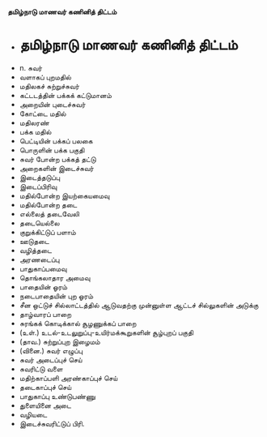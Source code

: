 **தமிழ்நாடு மாணவர் கணினித் திட்டம்**
- # தமிழ்நாடு மாணவர் கணினித் திட்டம்
- n. சுவர்
- வளாகப் புறமதில்
- மதிலகச் சுற்றுச்சுவர்
- கட்டடத்தின் பக்கக் கட்டுமானம்
- அறையின் புடைச்சுவர்
- கோட்டை மதில்
- மதிலரண்
- பக்க மதில்
- பெட்டியின் பக்கப் பலகை
- பொருளின் பக்க பகுதி
- சுவர் போன்ற பக்கத் தட்டு
- அறைகளின் இடைச்சுவர்
- இடைத்தடுப்பு
- இடைப்பிரிவு
- மதில்போன்ற இயற்கையமைவு
- மதில்போன்ற தடை
- எல்லைத் தடைவேலி
- தடையெல்லை
- குறுக்கிட்டுப் பளாம்
- ஊடுதடை
- வழித்தடை
- அரணடைப்பு
- பாதுகாப்பமைவு
- தொங்கலாதார அமைவு
- பாதையின் ஓரம்
- நடைபாதையின் புற ஓரம்
- சீன ஒட்டுச் சில்லாட்டத்தில் ஆடுவதற்கு முன்னுள்ள ஆட்டச் சில்லுகளின் அடுக்கு
- தாழ்வாரப் பாறை
- சுரங்கக் கொடிக்கால் சூழணுக்கப் பாறை
- (உள்.) உடல்-உடலுறுப்பு-உயிர்மக்கூறுகளின் சூழ்புறப் பகுதி
- (தாவ.) சுற்றுப்புற இழைமம்
- (வினை.) சுவர் எழுப்பு
- சுவர் அடைப்புச் செய்
- சுவரிட்டு வளை
- மதிற்காப்பளி அரண்காப்புச் செய்
- தடைகாப்புச் செய்
-  பாதுகாப்பு உண்டுபண்ணு
- துளையினை அடை
- வழியடை
- இடைச்சுவரிட்டுப் பிரி.

